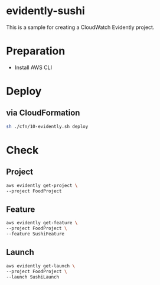 evidently-sushi
===

This is a sample for creating a CloudWatch Evidently project.

# Preparation

- Install AWS CLI

# Deploy

## via CloudFormation

```bash
sh ./cfn/10-evidently.sh deploy
```

# Check

## Project

```bash
aws evidently get-project \
--project FoodProject
```

## Feature

```bash
aws evidently get-feature \
--project FoodProject \
--feature SushiFeature
```

## Launch

```bash
aws evidently get-launch \
--project FoodProject \
--launch SushiLaunch
```
